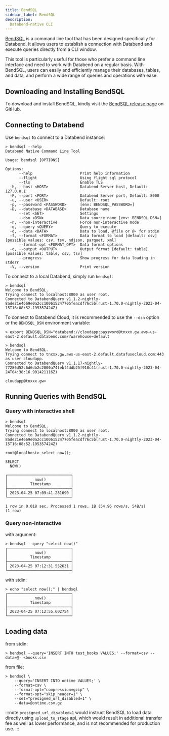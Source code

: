 ```yaml
---
title: BendSQL
sidebar_label: BendSQL
description:
  Databend-native CLI
---
```


[BendSQL](https://github.com/datafuselabs/BendSQL) is a command line tool that has been designed specifically for Databend. It allows users to establish a connection with Databend and execute queries directly from a CLI window.

This tool is particularly useful for those who prefer a command line interface and need to work with Databend on a regular basis. With BendSQL, users can easily and efficiently manage their databases, tables, and data, and perform a wide range of queries and operations with ease.

## Downloading and Installing BendSQL

To download and install BendSQL, kindly visit the [BendSQL release page](https://github.com/datafuselabs/BendSQL/releases) on GitHub.

## Connecting to Databend

Use `bendsql` to connect to a Databend instance:

```shell
> bendsql --help
Databend Native Command Line Tool

Usage: bendsql [OPTIONS]

Options:
      --help                     Print help information
      --flight                   Using flight sql protocol
      --tls                      Enable TLS
  -h, --host <HOST>              Databend Server host, Default: 127.0.0.1
  -P, --port <PORT>              Databend Server port, Default: 8000
  -u, --user <USER>              Default: root
  -p, --password <PASSWORD>      [env: BENDSQL_PASSWORD=]
  -D, --database <DATABASE>      Database name
      --set <SET>                Settings
      --dsn <DSN>                Data source name [env: BENDSQL_DSN=]
  -n, --non-interactive          Force non-interactive mode
  -q, --query <QUERY>            Query to execute
  -d, --data <DATA>              Data to load, @file or @- for stdin
  -f, --format <FORMAT>          Data format to load [default: csv] [possible values: csv, tsv, ndjson, parquet, xml]
      --format-opt <FORMAT_OPT>  Data format options
  -o, --output <OUTPUT>          Output format [default: table] [possible values: table, csv, tsv]
      --progress                 Show progress for data loading in stderr
  -V, --version                  Print version
```

To connect to a local Databend, simply run `bendsql`:

```shell
> bendsql
Welcome to BendSQL.
Trying connect to localhost:8000 as user root.
Connected to DatabendQuery v1.1.2-nightly-8ade21e4669e0a2cc100615247705feacdf76c5b(rust-1.70.0-nightly-2023-04-15T16:08:52.195357424Z)
```

To connect to Databend Cloud, it is recommended to use the `--dsn` option or the `BENDSQL_DSN` environment variable:

```shell
> export BENDSQL_DSN="databend://cloudapp:password@tnxxx.gw.aws-us-east-2.default.databend.com/?warehouse=default

> bendsql
Welcome to BendSQL.
Trying connect to tnxxx.gw.aws-us-east-2.default.datafusecloud.com:443 as user cloudapp.
Connected to DatabendQuery v1.1.17-nightly-77286d52c6d6db2c2000a74febf4ddb25f910c41(rust-1.70.0-nightly-2023-04-24T04:38:16.901421116Z)

cloudapp@tnxxx.gw>
```

## Running Queries with BendSQL

### Query with interactive shell

```shell
> bendsql
Welcome to BendSQL.
Trying connect to localhost:8000 as user root.
Connected to DatabendQuery v1.1.2-nightly-8ade21e4669e0a2cc100615247705feacdf76c5b(rust-1.70.0-nightly-2023-04-15T16:08:52.195357424Z)

root@localhost> select now();

SELECT
  NOW()

┌────────────────────────────┐
│            now()           │
│          Timestamp         │
├────────────────────────────┤
│ 2023-04-25 07:09:41.281690 │
└────────────────────────────┘

1 row in 0.018 sec. Processed 1 rows, 1B (54.96 rows/s, 54B/s)
(1 row)
```

### Query non-interactive

with argument:
```shell
> bendsql --query "select now()"
┌────────────────────────────┐
│            now()           │
│          Timestamp         │
├────────────────────────────┤
│ 2023-04-25 07:12:31.552631 │
└────────────────────────────┘
```

with stdin:
```shell
> echo "select now();" | bendsql
┌────────────────────────────┐
│            now()           │
│          Timestamp         │
├────────────────────────────┤
│ 2023-04-25 07:12:55.602754 │
└────────────────────────────┘
```

## Loading data

from stdin:
```shell
> bendsql --query='INSERT INTO test_books VALUES;' --format=csv --data=@- <books.csv
```

from file:
```shell
> bendsql \
    --query='INSERT INTO ontime VALUES;' \
    --format=csv \
    --format-opt="compression=gzip" \
    --format-opt="skip_header=1" \
    --set="presigned_url_disabled=1" \
    --data=@ontime.csv.gz
```

:::note
`presigned_url_disabled=1` would instruct BendSQL to load data directly using `upload_to_stage` api, which would result in additional transfer fee as well as lower performance, and is not recommended for production use.
:::